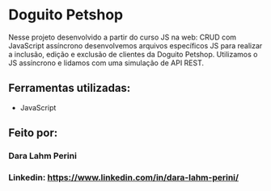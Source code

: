 # Doguito Petshop

Nesse projeto desenvolvido a partir do curso JS na web: CRUD com JavaScript assíncrono desenvolvemos arquivos específicos JS para realizar a inclusão, edição e exclusão de clientes da Doguito Petshop. Utilizamos o JS assíncrono e lidamos com uma simulação de API REST.

## Ferramentas utilizadas:

* JavaScript

## Feito por:

### Dara Lahm Perini

### Linkedin: https://www.linkedin.com/in/dara-lahm-perini/
